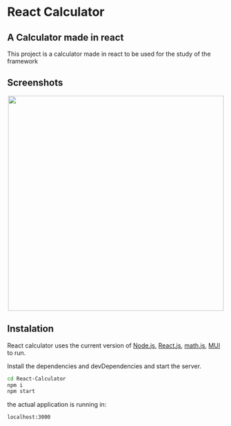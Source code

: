 # React Calculator

## A Calculator made in react

This project is a calculator made in react to be used for the study of the framework

## Screenshots

<div align='center'>
    <img src='https://prnt.sc/StoSTibQWiW2' width='500' height='500' />
</div>

## Instalation

React calculator uses the current version of [Node.js](https://nodejs.org), [React.js](https://reactjs.org/), [math.js](https://mathjs.org/), [MUI](https://mui.com/pt/) to run.

Install the dependencies and devDependencies and start the server.

```sh
cd React-Calculator
npm i
npm start
```

the actual application is running in:

```
localhost:3000
```
